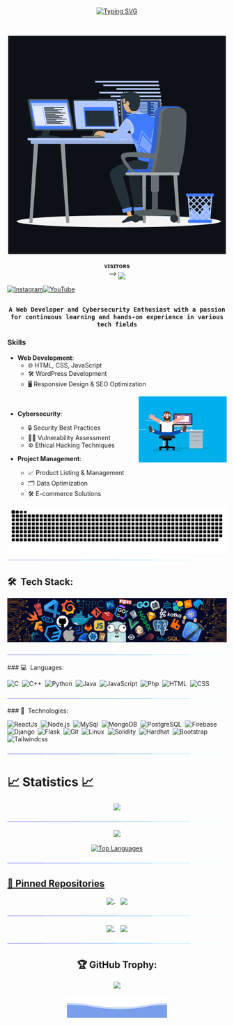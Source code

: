 <div align="center" style="padding: 20px;">

[![Typing SVG](https://readme-typing-svg.herokuapp.com/?color=bb9af7&center=true&vCenter=true&lines=Hello+World!;Keep+it+simple.;Stay+curious!;Learn+everyday.;Code+with+passion.;Dream+big.+Start+small.;Make+it+happen.;Stay+positive!;Coding+is+life.;Embrace+the+bugs.;Think.+Code.+Repeat.;Crafting+digital+worlds.;Debugging+is+learning.;Coding+dreamer.;Pixel+by+pixel,+line+by+line.;Hack+the+planet!;Innovate+and+iterate.;Logic+is+the+language.;Unlocking+potential+through+code.;Bytes+of+brilliance.;Art+of+algorithms.;Create,+code,+conquer!;Coding+is+poetry+in+motion.;Ctrl+C,+Ctrl+V,+Ctrl+Success!;From+ideas+to+implementation.;Endless+possibilities+in+code.;Coding+unlocks+doors+to+imagination.;Dream+it,+code+it,+build+it.;Crafting+the+digital+future.;Coding+is+my+superpower.;In+the+realm+of+bits+and+bytes.;Algorithm+architect.;Unleashing+creativity+through+code.;Binary+thoughts,+limitless+visions.;Code+is+my+canvas.;Creating+tomorrow+today.;Passionate+about+programming.;Breaking+the+code+barriers.;Crafting+digital+masterpieces.;In+code,+we+trust.;Finding+beauty+in+logic.;])](https://git.io/typing-svg)


</div>

<p align="center">
	<img src="/assets/animation.gif" alt="Banner">
</p>
<p align="center">
    <b>ᴠɪsɪᴛᴏʀs</b><br>
 -->    <img align="middle" src="https://profile-counter.glitch.me/Quicksilver-lab/count.svg" />
</p>

[![Instagram](https://img.shields.io/badge/Instagram-%23E4405F.svg?logo=Instagram&logoColor=white)](https://instagram.com/quicksilver437)[![YouTube](https://img.shields.io/badge/YouTube-%23FF0000.svg?logo=YouTube&logoColor=white)](https://youtube.com/@sadaa_codes) 

## <p align="center">
<h4 align="center"><samp>A Web Developer and Cybersecurity Enthusiast with a passion for continuous learning and hands-on experience in various tech fields </samp></h4></p>

<h3> Skills</h3>

- **Web Development**:
  - 🌐 HTML, CSS, JavaScript
  - 🛠️ WordPress Development
  - 🖥️ Responsive Design & SEO Optimization

<div>
<img align="right" src="/assets/coder.gif" width="40%"/>
  <br>

- **Cybersecurity**:
  - 🔒 Security Best Practices
  - 🕵️‍♂️ Vulnerability Assessment
  - ⚙️ Ethical Hacking Techniques

- **Project Management**:
  - 📈 Product Listing & Management
  - 🗂️ Data Optimization
  - 🛠️ E-commerce Solutions

<p align="center">
  <img src="/assets/snake.svg">             
  <img src="/assets/line.gif">             
</p>

## 🛠 &nbsp;Tech Stack:

<p align="center">
  <img src="/assets/tools.png">             
</p>

<p  align="center">
<img src="/assets/line.gif">
</p>
### 💻 &nbsp;Languages:

![C](https://img.shields.io/badge/-C-05122A?style=flat&logo=C&logoColor=00599C)&nbsp;
![C++](https://img.shields.io/badge/-C++-05122A?style=flat&logo=C%2B%2B&logoColor=00599C)&nbsp;
![Python](https://img.shields.io/badge/-Python-05122A?style=flat&logo=python)&nbsp;
![Java](https://img.shields.io/badge/-Java-05122A?style=flat&logo=java&logoColor=00599C)&nbsp;
![JavaScript](https://img.shields.io/badge/-JavaScript-05122A?style=flat&logo=javascript)&nbsp;
![Php](https://img.shields.io/badge/-Php-05122A?style=flat&logo=php)&nbsp;
![HTML](https://img.shields.io/badge/-Html-05122A?style=flat&logo=html)&nbsp;
![CSS](https://img.shields.io/badge/-Css-05122A?style=flat&logo=css)&nbsp;

<p  align="center">
<img src="/assets/line.gif">
</p>
### 🚀 &nbsp;Technologies:

![ReactJs](https://img.shields.io/badge/-React-05122A?style=flat&logo=react)&nbsp;
![Node.js](https://img.shields.io/badge/-Node.js-05122A?style=flat&logo=node.js)&nbsp;
![MySql](https://img.shields.io/badge/-Mysql-05122A?style=flat&logo=mysql)&nbsp;
![MongoDB](https://img.shields.io/badge/-MongoDB-05122A?style=flat&logo=mongodb)&nbsp;
![PostgreSQL](https://img.shields.io/badge/-PostgreSQL-05122A?style=flat&logo=postgresql)&nbsp;
![Firebase](https://img.shields.io/badge/-Firebase-05122A?style=flat&logo=firebase)&nbsp;
![Django](https://img.shields.io/badge/-Django-05122A?style=flat&logo=django)&nbsp;
![Flask](https://img.shields.io/badge/-Flask-05122A?style=flat&logo=flask)&nbsp;
![Git](https://img.shields.io/badge/-Git-05122A?style=flat&logo=git)&nbsp;
![Linux](https://img.shields.io/badge/-Linux-05122A?style=flat&logo=linux)&nbsp;
![Solidity](https://img.shields.io/badge/-Solidity-05122A?style=flat&logo=solidity)&nbsp;
![Hardhat](https://img.shields.io/badge/-Hardhat-05122A?style=flat&logo=hardhat)&nbsp;
![Bootstrap](https://img.shields.io/badge/-Bootstrap-05122A?style=flat&logo=bootstrap)&nbsp;
![Tailwindcss](https://img.shields.io/badge/-Tailwindcss-05122A?style=flat&logo=tailwindcss)&nbsp;


<p  align="center">
<img src="/assets/line.gif">             
</p>

# 📈 Statistics 📈

<p align="center">
  <a href="https://github.com/Quicksilver-lab">
    <img align="center" src="https://github-profile-summary-cards.vercel.app/api/cards/profile-details?username=Quicksilver-lab&theme=github_dark" /> 
	  </p>
	  <p  align="center">
<img src="/assets/line.gif">
</p>

<p align="center">
    <img src="https://github-readme-streak-stats.herokuapp.com/?user=Quicksilver-lab&theme=github-dark-blue&hide_border=true" />
</p>

<div align="center">
	
![Top Languages](https://github-readme-stats.vercel.app/api/top-langs/?username=Quicksilver-lab&layout=compact&theme=dark&langs_count=8)
    
</div>


<p  align="center">
<img src="/assets/line.gif">             
</p>

<!-- TODO: Update Repos -->
## 📕 Pinned Repositories
<div align="center">
<a href="https://github.com/Quicksilver-lab/Random-Password-Gen/">
  <img align="center" src="https://github-readme-stats.vercel.app/api/pin/?username=Quicksilver-lab&repo=Random-Password-Gen&show_icons=true&theme=tokyonight" />
</a> &nbsp;&nbsp;
<a href="https://github.com/Quicksilver-lab/BookMark">
  <img align="center" src="https://github-readme-stats.vercel.app/api/pin/?username=Quicksilver-lab&repo=BookMark&show_icons=true&theme=tokyonight" />
</a><br/>
	
<p  align="center">
<img src="/assets/line.gif">             
</p>
 
<a href="https://github.com/Quicksilver-lab/Samurai-Fighter">
  <img align="center" src="https://github-readme-stats.vercel.app/api/pin/?username=Quicksilver-lab&repo=Samurai-Fighter&show_icons=true&theme=tokyonight" />
</a>&nbsp;&nbsp;
<a href="https://github.com/Quicksilver-lab/Ludo">
  <img align="center" src="https://github-readme-stats.vercel.app/api/pin/?username=Quicksilver-lab&repo=Ludo&show_icons=true&theme=tokyonight" />
</a><br/>

<p  align="center">
<img src="/assets/line.gif">             
</p>

## 🏆 GitHub Trophy:
<p align="center">
<a href="https://github.com/Quicksilver-lab/">
  <img width=800 src="https://github-profile-trophy.vercel.app/?username=ryo-ma&theme=algolia"/>
</a>
</p>

![QuickSilver](/assets/footer.svg)
